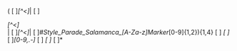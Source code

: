 <Placemark>(
[ ]*<name>[^<]*</name>|
[ ]*<address>[^<]*</address>|
[ ]*<description>[^<]*</description>|
[ ]*<styleUrl>#Style_Parade_Salamanca_[A-Za-z]*_Marker_[0-9]{1,2}</styleUrl>){1,4}
[ ]*<Point>
[ ]*<coordinates>
[ ]*[0-9,\.\-]*
[ ]*</coordinates>
[ ]*</Point>
[ ]*</Placemark>